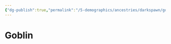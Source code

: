 ```yaml
---
{"dg-publish":true,"permalink":"/5-demographics/ancestries/darkspawn/goblin/","noteIcon":""}
---
```


# Goblin

